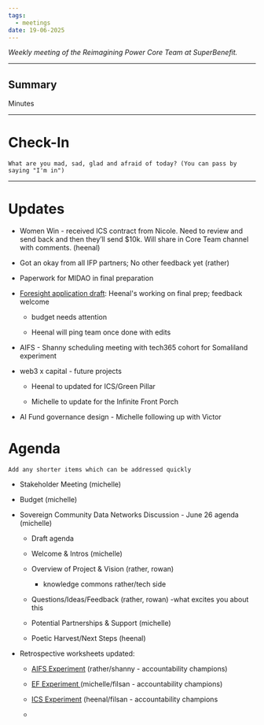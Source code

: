 ```yaml
---
tags:
  - meetings
date: 19-06-2025
---
```

_Weekly meeting of the Reimagining Power Core Team at SuperBenefit._

---

## Summary

Minutes 

---

# Check-In

`What are you mad, sad, glad and afraid of today? (You can pass by saying "I'm in")`

---

# Updates

- Women Win - received ICS contract from Nicole. Need to review and send back and then they’ll send $10k. Will share in Core Team channel with comments. (heenal)

- Got an okay from all IFP partners; No other feedback yet (rather)

- Paperwork for MIDAO in final preparation

- [Foresight application draft](https://app.charmverse.io/superbenefit/27eaeccd-8b38-4f83-a365-16444e516164): Heenal's working on final prep; feedback welcome

  - budget needs attention

  - Heenal will ping team once done with edits

- AIFS - Shanny scheduling meeting with tech365 cohort for Somaliland experiment

- web3 x capital - future projects

  - Heenal to updated for ICS/Green Pillar

  - Michelle to update for the Infinite Front Porch

- AI Fund governance design - Michelle following up with Victor


# Agenda

`Add any shorter items which can be addressed quickly`

- Stakeholder Meeting (michelle)

- Budget (michelle)

- Sovereign Community Data Networks Discussion - June 26 agenda (michelle)

  - Draft agenda

  - Welcome & Intros (michelle)

  - Overview of Project & Vision (rather, rowan)

    - knowledge commons rather/tech side

  - Questions/Ideas/Feedback (rather, rowan)
 -what excites you about this

  - Potential Partnerships & Support (michelle)

  - Poetic Harvest/Next Steps (heenal)

- Retrospective worksheets updated:

  - [AIFS Experiment](https://app.charmverse.io/superbenefit/cf92e22e-556b-4097-b3e8-60f3e995585f) (rather/shanny - accountability champions)

  - [EF Experiment ](https://app.charmverse.io/superbenefit/27eaeccd-8b38-4f83-a365-16444e516164)(michelle/filsan - accountability champions)

  - [ICS Experiment](https://app.charmverse.io/superbenefit/713f0484-35b4-445e-be54-46a16016af02) (heenal/filsan - accountability champions

  - 

## 